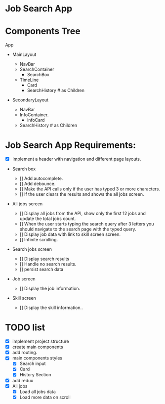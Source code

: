 # Job Search App

# Components Tree

App

- MainLayout

  - NavBar
  - SearchContainer
    - SearchBox
  - TimeLine
    - Card
    - SearchHistory # as Children

- SecondaryLayout
  - NavBar
  - InfoContainer.
    - infoCard
  - SearchHistory # as Children

# Job Search App Requirements:

- [x] Implement a header with navigation and different page layouts.

- Search box

  - [] Add autocomplete.
  - [] Add debounce.
  - [] Make the API calls only if the user has typed 3 or more characters.
  - [] If the user clears the results and shows the all jobs screen.

- All jobs screen

  - [] Display all jobs from the API, show only the first 12 jobs and update the total jobs count.
  - [] When the user starts typing the search query after 3 letters you should navigate to the search page with the typed query.
  - [] Display job data with link to skill screen screen.
  - [] Infinite scrolling.

- Search jobs screen

  - [] Display search results
  - [] Handle no search results.
  - [] persist search data

- Job screen

  - [] Display the job information.

- Skill screen
  - [] Display the skill information..

# TODO list

- [x] implement project structure
- [x] create main components
- [x] add routing.
- [x] main components styles
  - [x] Search input
  - [x] Card
  - [x] History Section
- [x] add redux
- [x] All jobs
  - [x] Load all jobs data
  - [x] Load more data on scroll
